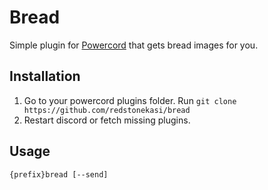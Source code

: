 # Bread
Simple plugin for [Powercord](https://powercord.dev) that gets bread images for you.

## Installation
1. Go to your powercord plugins folder. Run `git clone https://github.com/redstonekasi/bread`
2. Restart discord or fetch missing plugins.

## Usage
`{prefix}bread [--send]`